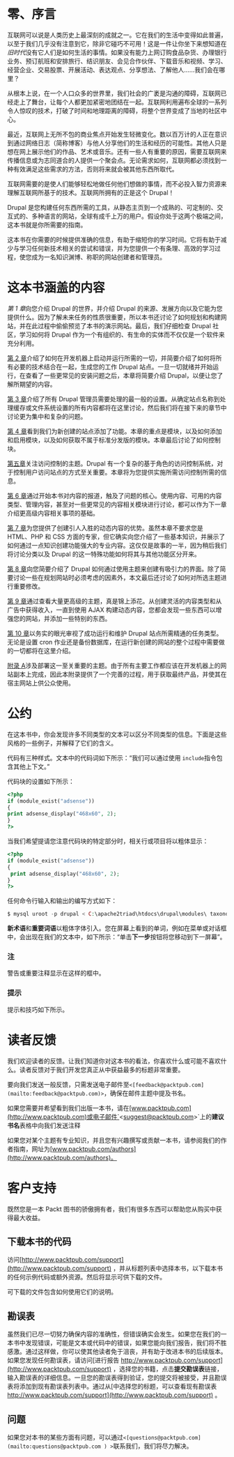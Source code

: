 # 零、序言

互联网可以说是人类历史上最深刻的成就之一。它在我们的生活中变得如此普遍，以至于我们几乎没有注意到它，除非它碰巧不可用！这是一件让你坐下来想知道在*旧时代*没有它人们是如何生活的事情。如果没有能力上网订购食品杂货、办理银行业务、预订航班和安排旅行、结识朋友、会见合作伙伴、下载音乐和视频、学习、经营企业、交易股票、开展活动、表达观点、分享想法、了解他人……我们会在哪里？

从根本上说，在一个人口众多的世界里，我们社会的广袤是沟通的障碍，互联网已经走上了舞台，让每个人都更加紧密地团结在一起。互联网利用遍布全球的一系列令人惊叹的技术，打破了时间和地理距离的障碍，将整个世界变成了当地的社区中心。

最近，互联网上无所不包的商业焦点开始发生轻微变化。数以百万计的人正在意识到通过网络日志（简称博客）与他人分享他们的生活和经历的可能性。其他人只是想在网上展示他们的作品、艺术或音乐。还有一些人有重要的原因，需要互联网来传播信息或为志同道合的人提供一个聚会点。无论需求如何，互联网都必须找到一种有效满足这些需求的方法，否则将来就会被其他东西所取代。

互联网需要的是使人们能够轻松地做任何他们想做的事情，而不必投入智力资源来理解互联网所基于的技术。互联网所拥有的正是这个 Drupal！

Drupal 是您构建任何东西所需的工具，从静态主页到一个成熟的、可定制的、交互式的、多种语言的网站，全球有成千上万的用户。假设你处于这两个极端之间，这本书就是你所需要的指南。

这本书在你需要的时候提供准确的信息，有助于缩短你的学习时间。它将有助于减少与学习任何新技术相关的尝试和错误，并为您提供一个有条理、高效的学习过程，使您成为一名知识渊博、称职的网站创建者和管理员。

# 这本书涵盖的内容

*第 1 章*向您介绍 Drupal 的世界，并介绍 Drupal 的来源、发展方向以及它能为您提供什么。因为了解未来任务的性质很重要，所以本书还讨论了如何规划和构建网站，并在此过程中偷偷预览了本书的演示网站。最后，我们仔细检查 Drupal 社区，学习如何将 Drupal 作为一个有组织的、有生命的实体而不仅仅是一个软件来充分利用。

[第 2 章](02.html "Chapter 2. Setting Up the Development Environment")介绍了如何在开发机器上启动并运行所需的一切，并简要介绍了如何将所有必要的技术结合在一起，生成您的工作 Drupal 站点。一旦一切就绪并开始运行，在查看了一些更常见的安装问题之后，本章将简要介绍 Drupal，以便让您了解所期望的内容。

[第 3 章](03.html "Chapter 3. Basics I: Site Configuration")介绍了所有 Drupal 管理员需要处理的最一般的设置。从确定站点名称到处理缓存或文件系统设置的所有内容都将在这里讨论，然后我们将在接下来的章节中讨论更为集中和复杂的问题。

[第 4 章](04.html "Chapter 4. Basics II: Adding Functionality")看到我们为新创建的站点添加了功能。本章的重点是模块，以及如何添加和启用模块，以及如何获取不属于标准分发版的模块。本章最后讨论了如何控制块。

[第五章](05.html "Chapter 5. Users, Roles, and Permissions")关注访问控制的主题。Drupal 有一个复杂的基于角色的访问控制系统，对于控制用户访问站点的方式至关重要。本章将为您提供实施所需访问控制所需的信息。

[第 6 章](06.html "Chapter 6. Basic Content")通过开始本书对内容的报道，触及了问题的核心。使用内容、可用的内容类型、管理内容，甚至对一些更常见的内容相关模块进行讨论，都可以作为下一章介绍更高级内容相关事项的基础。

[第 7 章](07.html "Chapter 7. Advanced Content")为您提供了创建引人入胜的动态内容的优势。虽然本章不要求您是 HTML、PHP 和 CSS 方面的专家，但它确实向您介绍了一些基本知识，并展示了如何通过一点知识创建功能强大的专业内容。这仅仅是故事的一半，因为稍后我们将讨论分类以及 Drupal 的这一特殊功能如何将其与其他功能区分开来。

[第 8 章](08.html "Chapter 8. Drupal's Interface")向您简要介绍了 Drupal 如何通过使用主题来创建有吸引力的界面。除了简要讨论一些在规划网站时必须考虑的因素外，本文最后还讨论了如何对所选主题进行重要修改。

[第 9 章](09.html "Chapter 9. Advanced Features and Modifications")通过查看大量更高级的主题，真是锦上添花。从创建灵活的内容类型和从广告中获得收入，一直到使用 AJAX 构建动态内容，您都会发现一些东西可以增强您的网站，并添加一些特别的东西。

[第 10 章](10.html "Chapter 10. Running Your Website")以务实的眼光审视了成功运行和维护 Drupal 站点所需精通的任务类型。无论是设置 cron 作业还是备份数据库，在运行新创建的网站的整个过程中需要做的一切都将在这里介绍。

[附录 A](11.html "Appendix A. Deployment")涉及部署这一至关重要的主题。由于所有主要工作都应该在开发机器上的网站副本上完成，因此本附录提供了一个完善的过程，用于获取最终产品，并使其在宿主网站上供公众使用。

# 公约

在这本书中，你会发现许多不同类型的文本可以区分不同类型的信息。下面是这些风格的一些例子，并解释了它们的含义。

代码有三种样式。文本中的代码词如下所示：“我们可以通过使用 `include`指令包含其他上下文。”

代码块的设置如下所示：

```php
<?php
if (module_exist("adsense"))
{
print adsense_display("468x60", 2);
}
?>

```

当我们希望提请您注意代码块的特定部分时，相关行或项目将以粗体显示：

```php
<?php
if (module_exist("adsense"))
{
 print adsense_display("468x60", 2); 
}
?>

```

任何命令行输入和输出的编写方式如下：

```php
$ mysql uroot -p drupal < C:\apache2triad\htdocs\drupal\modules\ taxonomy_block\taxonomy_block.mysql

```

**新术语**和**重要词语**以粗体字体引入。您在屏幕上看到的单词，例如在菜单或对话框中，会出现在我们的文本中，如下所示：“单击**下一步**按钮将您移动到下一屏幕”。

### 注

警告或重要注释显示在这样的框中。

### 提示

提示和技巧如下所示。

# 读者反馈

我们欢迎读者的反馈。让我们知道你对这本书的看法，你喜欢什么或可能不喜欢什么。读者反馈对于我们开发您真正从中获益最多的标题非常重要。

要向我们发送一般反馈，只需发送电子邮件至`<[feedback@packtpub.com](mailto:feedback@packtpub.com)>`，确保在邮件主题中提及书名。

如果您需要并希望看到我们出版一本书，请在[www.packtpub.com](http://www.packtpub.com)或电子邮件`<[suggest@packtpub.com](mailto:suggest@packtpub.com)>`上的**建议书名**表格中向我们发送注释

如果您对某个主题有专业知识，并且您有兴趣撰写或贡献一本书，请参阅我们的作者指南，网址为[www.packtpub.com/authors](http://www.packtpub.com/authors)。

# 客户支持

既然您是一本 Packt 图书的骄傲拥有者，我们有很多东西可以帮助您从购买中获得最大收益。

## 下载本书的代码

访问[http://www.packtpub.com/support](http://www.packtpub.com/support) ，并从标题列表中选择本书，以下载本书的任何示例代码或额外资源。然后将显示可供下载的文件。

可下载的文件包含如何使用它们的说明。

## 勘误表

虽然我们已尽一切努力确保内容的准确性，但错误确实会发生。如果您在我们的一本书中发现错误，可能是文本或代码中的错误，如果您能向我们报告，我们将不胜感激。通过这样做，你可以使其他读者免于沮丧，并有助于改进本书的后续版本。如果您发现任何勘误表，请访问[进行报告 http://www.packtpub.com/support](http://www.packtpub.com/support) ，选择您的书籍，点击**提交勘误表**链接，输入勘误表的详细信息。一旦您的勘误表得到验证，您的提交将被接受，并且勘误表将添加到现有勘误表列表中。通过从[中选择您的标题，可以查看现有勘误表 http://www.packtpub.com/support](http://www.packtpub.com/support) 。

## 问题

如果您对本书的某些方面有问题，可以通过`<[questions@packtpub.com](mailto:questions@packtpub.com ) >`联系我们，我们将尽力解决。